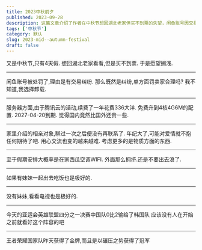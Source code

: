 ```yaml
---
title: 2023中秋前夕
published: 2023-09-28
description: 这篇文章介绍了作者在中秋节想回湖北老家但买不到票的失望，闲鱼账号因交易纠纷被处罚的困惑，以及对腾讯云服务器续费的考虑。还提到了与相亲对象的交流感受和对爱情的期待变化，以及假期计划在家休息。此外，文章还提到了亚运会英雄联盟比赛中中国队的失利和王者荣耀国家队的胜利。
tags: ['中秋节']
category: 默认
slug: 2023-mid--autumn-festival
draft: false
---
```


又是中秋节,只有4天假.
想回湖北老家看看,但是买不到票.
于是愿望搁浅.

---
闲鱼账号被处罚了,理由是有交易纠纷.
那么既然是纠纷,单方面罚卖家合理吗?
我不知道,我选择卸载.

---
服务器方面,由于腾讯云的活动,续费了一年花费336大洋.
免费升到4核4G6M的配置.
2027-04-20到期.
觉得国内竟然比国外还贵一些.

---
家里介绍的相亲对象,聊过一次之后便没有再联系了.
年纪大了,可能对爱情就不抱任何期待了吧.
用心交流也变的越来越难.
考虑更多的是物质方面的东西.

---
至于假期安排大概率是在家西瓜空调WIFI.
外面那么拥挤.还是不要出去浪了.

---
如果有妹妹一起出去吃饭也是极好的.

---
没有妹妹,看看电视也是极好的.

---
今天的亚运会英雄联盟四分之一决赛中国队0比2输给了韩国队
应该没有人在开始之前就看好这个阵容的吧

---
王者荣耀国家队昨天获得了金牌,而且是以碾压之势获得了冠军
